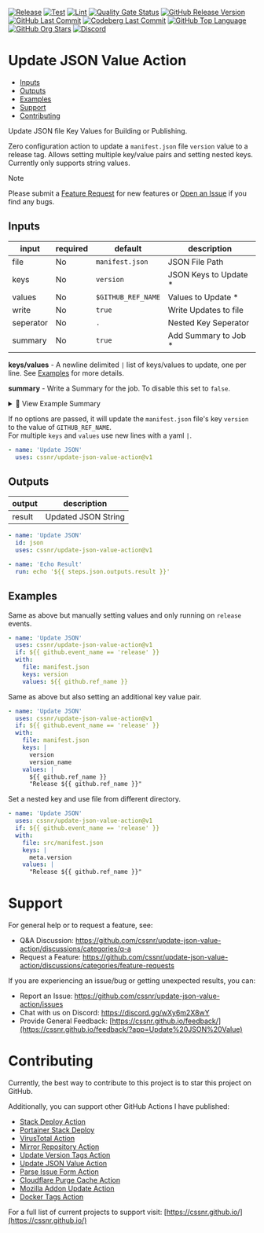 [![Release](https://img.shields.io/github/actions/workflow/status/cssnr/update-json-value-action/release.yaml?logo=github&logoColor=white&label=release)](https://github.com/cssnr/update-json-value-action/actions/workflows/release.yaml)
[![Test](https://img.shields.io/github/actions/workflow/status/cssnr/update-json-value-action/test.yaml?logo=github&logoColor=white&label=test)](https://github.com/cssnr/update-json-value-action/actions/workflows/test.yaml)
[![Lint](https://img.shields.io/github/actions/workflow/status/cssnr/update-json-value-action/lint.yaml?logo=github&logoColor=white&label=lint)](https://github.com/cssnr/update-json-value-action/actions/workflows/lint.yaml)
[![Quality Gate Status](https://sonarcloud.io/api/project_badges/measure?project=cssnr_update-json-value-action&metric=alert_status)](https://sonarcloud.io/summary/new_code?id=cssnr_update-json-value-action)
[![GitHub Release Version](https://img.shields.io/github/v/release/cssnr/update-json-value-action?logo=github)](https://github.com/cssnr/update-json-value-action/releases/latest)
[![GitHub Last Commit](https://img.shields.io/github/last-commit/cssnr/update-json-value-action?logo=github&logoColor=white&label=updated)](https://github.com/cssnr/update-json-value-action/graphs/commit-activity)
[![Codeberg Last Commit](https://img.shields.io/gitea/last-commit/cssnr/update-json-value-action/master?gitea_url=https%3A%2F%2Fcodeberg.org%2F&logo=codeberg&logoColor=white&label=updated)](https://codeberg.org/cssnr/update-json-value-action)
[![GitHub Top Language](https://img.shields.io/github/languages/top/cssnr/update-json-value-action?logo=htmx&logoColor=white)](https://github.com/cssnr/update-json-value-action)
[![GitHub Org Stars](https://img.shields.io/github/stars/cssnr?style=flat&logo=github&logoColor=white)](https://cssnr.github.io/)
[![Discord](https://img.shields.io/discord/899171661457293343?logo=discord&logoColor=white&label=discord&color=7289da)](https://discord.gg/wXy6m2X8wY)

# Update JSON Value Action

- [Inputs](#Inputs)
- [Outputs](#Outputs)
- [Examples](#Examples)
- [Support](#Support)
- [Contributing](#Contributing)

Update JSON file Key Values for Building or Publishing.

Zero configuration action to update a `manifest.json` file `version` value to a release tag.
Allows setting multiple key/value pairs and setting nested keys. Currently only supports string values.

> [!NOTE]  
> Please submit a [Feature Request](https://github.com/cssnr/update-json-value-action/discussions/categories/feature-requests)
> for new features or [Open an Issue](https://github.com/cssnr/update-json-value-action/issues) if you find any bugs.

## Inputs

| input     | required | default            | description            |
| --------- | -------- | ------------------ | ---------------------- |
| file      | No       | `manifest.json`    | JSON File Path         |
| keys      | No       | `version`          | JSON Keys to Update \* |
| values    | No       | `$GITHUB_REF_NAME` | Values to Update \*    |
| write     | No       | `true`             | Write Updates to file  |
| seperator | No       | `.`                | Nested Key Seperator   |
| summary   | No       | `true`             | Add Summary to Job \*  |

**keys/values** - A newline delimited `|` list of keys/values to update, one per line.
See [Examples](#Examples) for more details.

**summary** - Write a Summary for the job. To disable this set to `false`.

<details><summary>📜 View Example Summary</summary>

---

💾 ✔️ `package.json`

<details><summary>Keys/Values</summary><table><tr><th>Key</th><th>Value</th></tr><tr><td>name</td><td><code>test</code></td></tr><tr><td>scripts.lint</td><td><code>test</code></td></tr></table>
</details>
<details><summary>Results</summary>

```json
{
  "name": "test",
  "scripts": {
    "build": "ncc build src/index.js",
    "build:watch": "npm run build -- --watch",
    "lint": "test"
  },
  "dependencies": {
    "@actions/core": "^1.11.1"
  },
  "devDependencies": {
    "@eslint/js": "^9.20.0",
    "@vercel/ncc": "^0.38.3",
    "eslint": "^9.20.1",
    "eslint-config-prettier": "^10.0.1",
    "eslint-plugin-prettier": "^5.2.3",
    "prettier": "^3.5.1"
  }
}
```

</details>
<details><summary>Inputs</summary><table><tr><th>Input</th><th>Value</th></tr><tr><td>file</td><td><code>package.json</code></td></tr><tr><td>keys</td><td><code>name,scripts.lint</code></td></tr><tr><td>values</td><td><code>test,test</code></td></tr><tr><td>write</td><td><code>true</code></td></tr><tr><td>seperator</td><td><code>.</code></td></tr></table>
</details>

---

To see a workflow run you can view a recent
[test.yaml run](https://github.com/cssnr/update-json-value-action/actions/workflows/test.yaml)
_(requires login)_.

</details>

If no options are passed, it will update the `manifest.json` file's key `version` to the value of `GITHUB_REF_NAME`.  
For multiple `keys` and `values` use new lines with a yaml `|`.

```yaml
- name: 'Update JSON'
  uses: cssnr/update-json-value-action@v1
```

## Outputs

| output | description         |
| ------ | ------------------- |
| result | Updated JSON String |

```yaml
- name: 'Update JSON'
  id: json
  uses: cssnr/update-json-value-action@v1

- name: 'Echo Result'
  run: echo '${{ steps.json.outputs.result }}'
```

## Examples

Same as above but manually setting values and only running on `release` events.

```yaml
- name: 'Update JSON'
  uses: cssnr/update-json-value-action@v1
  if: ${{ github.event_name == 'release' }}
  with:
    file: manifest.json
    keys: version
    values: ${{ github.ref_name }}
```

Same as above but also setting an additional key value pair.

```yaml
- name: 'Update JSON'
  uses: cssnr/update-json-value-action@v1
  if: ${{ github.event_name == 'release' }}
  with:
    file: manifest.json
    keys: |
      version
      version_name
    values: |
      ${{ github.ref_name }}
      "Release ${{ github.ref_name }}"
```

Set a nested key and use file from different directory.

```yaml
- name: 'Update JSON'
  uses: cssnr/update-json-value-action@v1
  if: ${{ github.event_name == 'release' }}
  with:
    file: src/manifest.json
    keys: |
      meta.version
    values: |
      "Release ${{ github.ref_name }}"
```

# Support

For general help or to request a feature, see:

- Q&A Discussion: https://github.com/cssnr/update-json-value-action/discussions/categories/q-a
- Request a Feature: https://github.com/cssnr/update-json-value-action/discussions/categories/feature-requests

If you are experiencing an issue/bug or getting unexpected results, you can:

- Report an Issue: https://github.com/cssnr/update-json-value-action/issues
- Chat with us on Discord: https://discord.gg/wXy6m2X8wY
- Provide General
  Feedback: [https://cssnr.github.io/feedback/](https://cssnr.github.io/feedback/?app=Update%20JSON%20Value)

# Contributing

Currently, the best way to contribute to this project is to star this project on GitHub.

Additionally, you can support other GitHub Actions I have published:

- [Stack Deploy Action](https://github.com/cssnr/stack-deploy-action?tab=readme-ov-file#readme)
- [Portainer Stack Deploy](https://github.com/cssnr/portainer-stack-deploy-action?tab=readme-ov-file#readme)
- [VirusTotal Action](https://github.com/cssnr/virustotal-action?tab=readme-ov-file#readme)
- [Mirror Repository Action](https://github.com/cssnr/mirror-repository-action?tab=readme-ov-file#readme)
- [Update Version Tags Action](https://github.com/cssnr/update-version-tags-action?tab=readme-ov-file#readme)
- [Update JSON Value Action](https://github.com/cssnr/update-json-value-action?tab=readme-ov-file#readme)
- [Parse Issue Form Action](https://github.com/cssnr/parse-issue-form-action?tab=readme-ov-file#readme)
- [Cloudflare Purge Cache Action](https://github.com/cssnr/cloudflare-purge-cache-action?tab=readme-ov-file#readme)
- [Mozilla Addon Update Action](https://github.com/cssnr/mozilla-addon-update-action?tab=readme-ov-file#readme)
- [Docker Tags Action](https://github.com/cssnr/docker-tags-action?tab=readme-ov-file#readme)

For a full list of current projects to support visit: [https://cssnr.github.io/](https://cssnr.github.io/)
